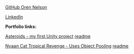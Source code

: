 [GitHub Oren Nelson](https://github.com/orenNelson) 

[LinkedIn](https://www.linkedin.com/in/oren-nelson)


**Portfolio links:**

[Asteroids - my first Unity project](https://orennelson.github.io/Interstellar-Asteroids-2D/) [readme](https://github.com/orenNelson/Interstellar-Asteroids-2D/edit/master/README.md)

[Nyaan Cat Tropical Revenge - Uses Object Pooling](https://orennelson.github.io/Nyaan-Cat-Tropical-Revenge-2D/) [readme](https://github.com/orenNelson/Nyaan-Cat-Tropical-Revenge-2D/blob/master/README.md)
